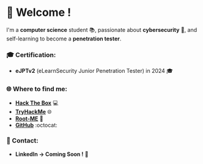 # 👋 Welcome !

I'm a **computer science** student 📚, passionate about **cybersecurity** 🔐, and self-learning to become a **penetration tester**.


### 🎓 Certification:
- **eJPTv2** (eLearnSecurity Junior Penetration Tester) in 2024 🎓


### 🌐 Where to find me:
- **[Hack The Box](https://app.hackthebox.com/profile/356950)** 💻
- **[TryHackMe](https://tryhackme.com/r/p/baptist3)** 🌐
- **[Root-ME](https://www.root-me.org/baptist3)** 🏅
- **[GitHub](https://github.com/baptist3-ng)** :octocat:


### 📩 Contact:
- **LinkedIn -> Coming Soon !** 🔗

